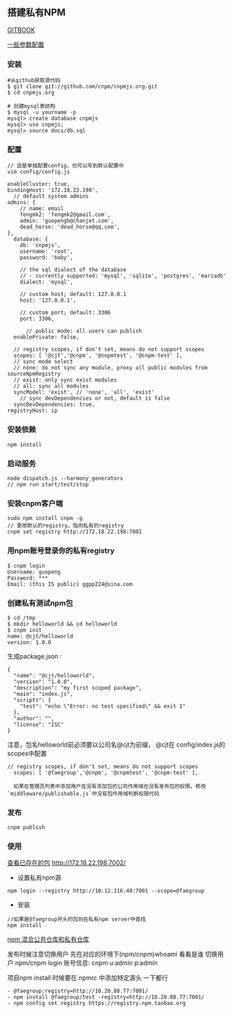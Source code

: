 ## 搭建私有NPM

[GITBOOK](https://ggpp224.gitbooks.io/web-notes/content/CNPM%E7%A7%81%E6%9C%89%E6%9C%8D%E5%8A%A1%E5%99%A8%E6%90%AD%E5%BB%BA.html)

[一些参数配置](https://xcoder.in/2016/07/09/lets-cnpm-base-deploy/)

### 安装
```
#从github获取源代码
$ git clone git://github.com/cnpm/cnpmjs.org.git
$ cd cnpmjs.org

# 创建mysql表结构
$ mysql -u yourname -p
mysql> create database cnpmjs
mysql> use cnpmjs;
mysql> source docs/db.sql
```


### 配置

```
// 这是单独配置config，也可以写到默认配置中
vim config/config.js
```

```
enableCluster: true,
bindingHost: '172.18.22.198',
  // default system admins
admins: {
    // name: email
    fengmk2: 'fengmk2@gmail.com',
    admin: 'guopengb@chanjet.com',
    dead_horse: 'dead_horse@qq.com',
},  
  database: {
    db: 'cnpmjs',
    username: 'root',
    password: 'baby',

    // the sql dialect of the database
    // - currently supported: 'mysql', 'sqlite', 'postgres', 'mariadb'
    dialect: 'mysql',

    // custom host; default: 127.0.0.1
    host: '127.0.0.1',

    // custom port; default: 3306
    port: 3306,

      // public mode: all users can publish
  enablePrivate: false,

  // registry scopes, if don't set, means do not support scopes
  scopes: [ '@cjt','@cnpm', '@cnpmtest', '@cnpm-test' ],
  // sync mode select
  // none: do not sync any module, proxy all public modules from sourceNpmRegistry
  // exist: only sync exist modules
  // all: sync all modules
  syncModel: 'exist', // 'none', 'all', 'exist'
    // sync devDependencies or not, default is false
  syncDevDependencies: true,
registryHost: ip
```


### 安装依赖

```
npm install
```


### 启动服务

```
node dispatch.js --harmony_generators
// npm run start/test/stop
```


### 安装cnpm客户端 

```
sudo npm install cnpm -g
// 更改默认的registry，指向私有的registry
cnpm set registry http://172.18.22.198:7001
```

### 用npm账号登录你的私有registry

```
$ cnpm login
Username: guopeng
Password: ***
Email: (this IS public) ggpp224@sina.com
```
### 创建私有测试npm包

```
$ cd /tmp
$ mkdir helloworld && cd helloworld
$ cnpm init
name: @cjt/helloworld
version: 1.0.0
```
生成package.json :

```
{
  "name": "@cjt/helloworld",
  "version": "1.0.0",
  "description": "my first scoped package",
  "main": "index.js",
  "scripts": {
    "test": "echo \"Error: no test specified\" && exit 1"
  },
  "author": "",
  "license": "ISC"
}
```
注意，包名helloworld前必须要以公司名@cjt为前缀， @cjt在 config/index.js的scopes中配置

```
// registry scopes, if don't set, means do not support scopes
  scopes: [ '@faegroup','@cnpm', '@cnpmtest', '@cnpm-test' ],

  如果在管理员列表中添加用户在没有添加包的公司作用域也没有发布包的权限，修改 `middleware/publishable.js`中没有包作用域判断权限代码
```

### 发布

```
cnpm publish
```

### 使用

[查看已存在的包]( http://172.18.22.198:7002/)  http://172.18.22.198:7002/

- 设置私有npm源

```
npm login --registry http://10.12.116.40:7001 --scope=@faegroup
``` 
- 安装

```
//如果是@faegroup开头的包则在私有npm server中查找
npm install 
```

[npm 混合公共仓库和私有仓库](https://breeswish.org/blog/2016/02/16/npm-hybridize-public-and-private-repository/)

发布时候注意切换用户
先在对应的环境下(npm/cnpm)whoami 看看是谁
切换用户 npm/cnpm login
账号信息: cnpm u:admin p:admin


项目npm install 时候要在.npmrc 中添加特定源头 
一下都行

```
- @faegroup:registry=http://10.20.88.77:7001/
- npm install @faegroup/test -registry=http://10.20.88.77:7001/
- npm config set registry https://registry.npm.taobao.org 
```